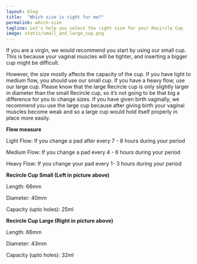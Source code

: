 ```yaml
---
layout: blog
title:  "Which size is right for me?"
permalink: which-size
tagline: Let's help you select the right size for your Recircle Cup
image: static/small_and_large_cup.png
---
```


If you are a virgin, we would recommend you start by using our small cup. This is because your vaginal muscles
will be tighter, and inserting a bigger cup might be difficult.

However, the size mostly affects the capacity of the cup. If you have light to medium flow, you should use our small
cup. If you have a heavy flow, use our large cup. Please know that the large Recircle cup is only
slightly larger in diameter than the small Recircle cup, so it’s not going to be that big a difference for you to change
sizes. If you have given birth vaginally, we recommend you use the large cup because after giving birth your
vaginal muscles become weak and so a large cup would hold itself properly in place more easily.

**Flow measure**

Light Flow: If you change a pad after every 7 - 8 hours during your period

Medium Flow: If you change a pad every 4 - 6 hours during your period

Heavy Flow: If you change your pad every 1- 3 hours during your period

**Recircle Cup Small (Left in picture above)**

Length: 66mm

Diameter: 40mm

Capacity (upto holes): 25ml

**Recircle Cup Large (Right in picture above)**

Length: 66mm

Diameter: 43mm

Capacity (upto holes): 32ml

